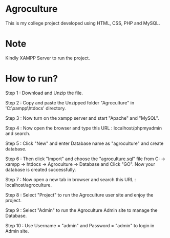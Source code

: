 # Agroculture
This is my college  project developed using HTML, CSS, PHP and MySQL.
# Note
Kindly XAMPP Server to run the project.
# How to run?
Step 1 : Download and Unzip the file.

Step 2 : Copy and paste the Unzipped folder "Agroculture" in 'C:\xampp\htdocs' directory.

Step 3 : Now turn on the xampp server and start "Apache" and "MySQL".

Step 4 : Now open the browser and type this URL : localhost/phpmyadmin and search.

Step 5 : Click "New" and enter Database name as "agroculture" and create database.

Step 6 : Then click "Import" and choose the "agroculture.sql" file from C: -> xampp -> htdocs -> Agroculture -> Database and Click "GO". Now your database is created successfully.

Step 7 : Now open a new tab in browser and search this URL : localhost/agroculture.

Step 8 : Select "Project" to run the Agroculture user site and enjoy the project.

Step 9 : Select "Admin" to run the Agroculture Admin site to manage the Database.

Step 10 : Use Username = "admin" and Password = "admin" to login in Admin site.
